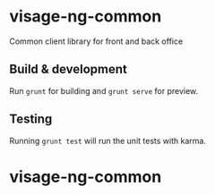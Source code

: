 # visage-ng-common

Common client library for front and back office

## Build & development

Run `grunt` for building and `grunt serve` for preview.

## Testing

Running `grunt test` will run the unit tests with karma.
# visage-ng-common
